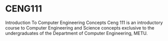 # CENG111
Introduction To Computer Engineering Concepts
Ceng 111 is an introductory course to Computer Engineering and Science concepts exclusive to the undergraduates of the Department of Computer Engineering, METU.
